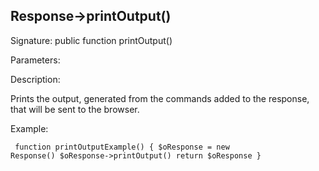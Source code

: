 ## Response->printOutput()

Signature: public function printOutput()

Parameters:

Description:

Prints the output, generated from the commands added to the response,
that will be sent to the browser.

Example:
<code><pre>
function printOutputExample()
{
    $oResponse = new Response()
    $oResponse->printOutput()
    return $oResponse
}
</pre></code>
